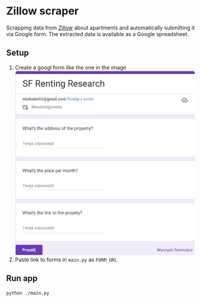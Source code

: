 # Zillow scraper

Scrapping data from [Zillow](https://www.zillow.com/) about apartments and automatically submitting it via Google form.
The extracted data is available as a Google spreadsheet.

## Setup 
1. Create a googl form like the one in the image
![form image](static/form.png)
2. Paste link to forms in `main.py` as `FORM_URL`

## Run app
```
python ./main.py
```